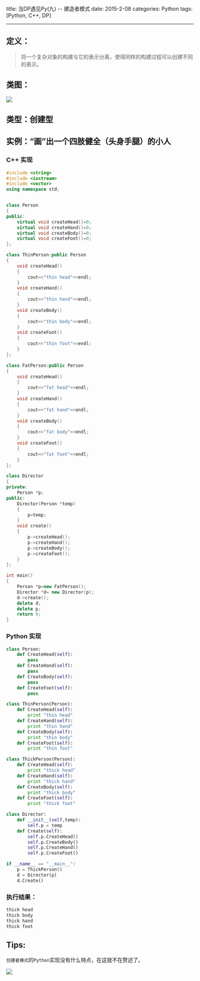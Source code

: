 title: 当DP遇见Py(九) -- 建造者模式
date: 2015-2-08
categories: Python
tags: [Python, C++, DP]

---

## 定义：
> 将一个复杂对象的构建与它的表示分离，使得同样的构建过程可以创建不同的表示。

## 类图：
![][1]

## 类型：创建型

<!-- more -->

## 实例：“画”出一个四肢健全（头身手腿）的小人

### C++ 实现
```C++
#include <string>
#include <iostream>
#include <vector>
using namespace std;


class Person
{
public:
	virtual void createHead()=0;
	virtual void createHand()=0;
	virtual void createBody()=0;
	virtual void createFoot()=0;
};

class ThinPerson:public Person
{
	void createHead()
	{
		cout<<"thin head"<<endl;
	}
	void createHand()
	{
		cout<<"thin hand"<<endl;
	}
	void createBody()
	{
		cout<<"thin body"<<endl;
	}
	void createFoot()
	{
		cout<<"thin foot"<<endl;
	}
};

class FatPerson:public Person
{
	void createHead()
	{
		cout<<"fat head"<<endl;
	}
	void createHand()
	{
		cout<<"fat hand"<<endl;
	}
	void createBody()
	{
		cout<<"fat body"<<endl;
	}
	void createFoot()
	{
		cout<<"fat foot"<<endl;
	}
};

class Director
{
private:
	Person *p;
public:
	Director(Person *temp)
	{
		p=temp;
	}
	void create()
	{
		p->createHead();
		p->createHand();
		p->createBody();
		p->createFoot();
	}
};

int main()
{
    Person *p=new FatPerson();
	Director *d= new Director(p);
	d->create();
	delete d;
	delete p;
	return 0;
}
```

### Python 实现
```python
class Person:
    def CreateHead(self):
        pass
    def CreateHand(self):
        pass
    def CreateBody(self):
        pass
    def CreateFoot(self):
        pass

class ThinPerson(Person):
    def CreateHead(self):
        print "thin head"
    def CreateHand(self):
        print "thin hand"
    def CreateBody(self):
        print "thin body"
    def CreateFoot(self):
        print "thin foot"

class ThickPerson(Person):
    def CreateHead(self):
        print "thick head"
    def CreateHand(self):
        print "thick hand"
    def CreateBody(self):
        print "thick body"
    def CreateFoot(self):
        print "thick foot"

class Director:
    def __init__(self,temp):
        self.p = temp
    def Create(self):
        self.p.CreateHead()
        self.p.CreateBody()
        self.p.CreateHand()
        self.p.CreateFoot()

if __name__ == "__main__":
    p = ThickPerson()
    d = Director(p)
    d.Create()
```

### 执行结果：
```python
thick head
thick body
thick hand
thick foot
```

## Tips:
`创建者模式`的`Python`实现没有什么特点，在这就不在赘述了。

![][2]


  [1]: http://images.cnblogs.com/cnblogs_com/wuyuegb2312/468244/o_ch9.%e5%bb%ba%e9%80%a0%e8%80%85%e6%a8%a1%e5%bc%8f.png
  [2]: http://www.tgmj.net/images/cp441/1.gif
